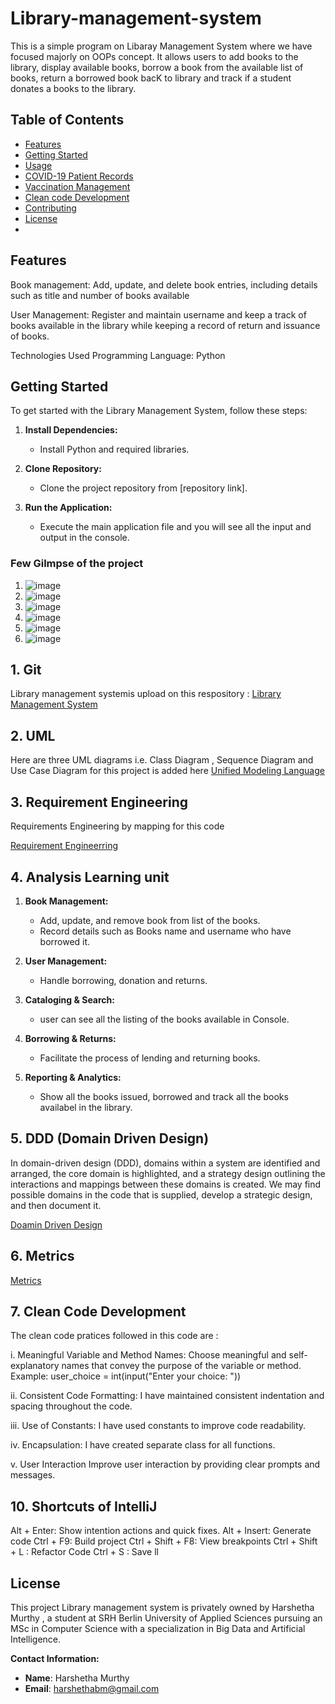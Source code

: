 # Library-management-system

This is a simple program on Libaray Management System where we have focused majorly on OOPs concept. It allows users to add books to the library, display available books, borrow a book from the available list of books, return a borrowed book bacK to library and track if a student donates a books to the library.

## Table of Contents

- [Features](#features)
- [Getting Started](#getting-started)
- [Usage](#usage)
- [COVID-19 Patient Records](#covid-19-patient-records)
- [Vaccination Management](#vaccination-management)
- [Clean code Development](#clean-code-development)
- [Contributing](#contributing)
- [License](#license)
- 
## Features 

Book management: Add, update, and delete book entries, including details such as title and number of books available 

User Management: Register and maintain username and keep a track of books available in the library while keeping a record of return and issuance of books. 

Technologies Used
Programming Language: Python

## Getting Started

To get started with the Library Management System, follow these steps:

1. **Install Dependencies:**
   - Install Python and required libraries.

2. **Clone Repository:**
   - Clone the project repository from [repository link].

3. **Run the Application:**
   - Execute the main application file and you will see all the input and output in the console.
  
### Few Gilmpse of the project 

1. ![image](https://github.com/Harshethabm9/Library-Management-System-project/assets/148848257/2a588e29-322b-4d2c-9653-63bc3985b5ad)
2. ![image](https://github.com/Harshethabm9/Library-Management-System-project/assets/148848257/ff80216a-9a36-4a6c-9b66-9238ab1d6a68)
3. ![image](https://github.com/Harshethabm9/Library-Management-System-project/assets/148848257/dece6ff0-faac-47c2-962e-47b0c5e7db15)
4. ![image](https://github.com/Harshethabm9/Library-Management-System-project/assets/148848257/7a4d3afe-90ba-4a98-801c-d33a39b15399)
5. ![image](https://github.com/Harshethabm9/Library-Management-System-project/assets/148848257/8aca983d-8d0b-4da7-b57a-54a73cdc0608)
6. ![image](https://github.com/Harshethabm9/Library-Management-System-project/assets/148848257/56167857-bec2-416b-ba46-32263ddfae63)

## 1. Git 

Library management systemis upload on this respository :
[Library Management System](https://github.com/Harshethabm9/Library-Management-System-project)

## 2. UML

Here are three UML diagrams i.e. Class Diagram , Sequence Diagram and Use Case Diagram for this project is added here 
[Unified Modeling Language](https://github.com/Harshethabm9/Library-Management-System-project/blob/main/uml.md)


## 3. Requirement Engineering 

Requirements Engineering by mapping for this code 

[Requirement Engineerring](https://github.com/Harshethabm9/Library-Management-System-project/blob/main/req_engineering.md)

## 4. Analysis Learning unit

1. **Book Management:**
   - Add, update, and remove book from list of the books.
   - Record details such as Books name and username who have borrowed it.

2. **User Management:**
   - Handle borrowing, donation and returns.

3. **Cataloging & Search:**
   - user can see all the listing of the books available in Console.

4. **Borrowing & Returns:**
   - Facilitate the process of lending and returning books.


5. **Reporting & Analytics:**
   - Show all the books issued, borrowed and track all the books availabel in the library.


## 5. DDD (Domain Driven Design)

In domain-driven design (DDD), domains within a system are identified and arranged, the core domain is highlighted, and a strategy design outlining the interactions and mappings between these domains is created. We may find possible domains in the code that is supplied, develop a strategic design, and then document it. 

[Doamin Driven Design](https://github.com/Harshethabm9/Library-Management-System-project/blob/main/DDD.md)


## 6. Metrics 

[Metrics](https://github.com/Harshethabm9/Library-Management-System-project/blob/main/metrics.md)


## 7. Clean Code Development

The clean code pratices followed in this code are :

i. Meaningful Variable and Method Names: 
Choose meaningful and self-explanatory names that convey the purpose of the variable or method.
Example: user_choice = int(input("Enter your choice: "))

ii.  Consistent Code Formatting: 
I have maintained consistent indentation and spacing throughout the code.

iii. Use of Constants: 
I have used constants to improve code readability.

iv. Encapsulation:
I have created separate class for all functions.

v. User Interaction
Improve user interaction by providing clear prompts and messages.


## 10. Shortcuts of IntelliJ

Alt + Enter: Show intention actions and quick fixes.
Alt + Insert: Generate code
Ctrl + F9: Build project
Ctrl + Shift + F8: View breakpoints
Ctrl + Shift + L : Refactor Code
Ctrl + S : Save ll



                   


## License
 
This project Library management system is privately owned by Harshetha Murthy , a student at SRH Berlin University of Applied Sciences pursuing an MSc in Computer Science with a specialization in Big Data and Artificial Intelligence.
 
**Contact Information:**
- **Name**: Harshetha Murthy
- **Email**: harshethabm@gmail.com
